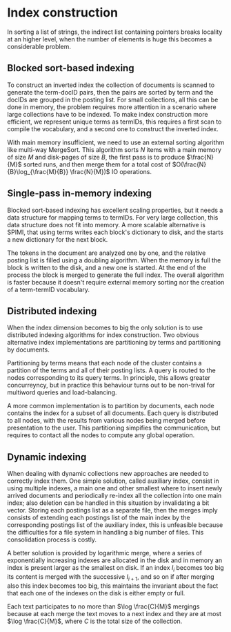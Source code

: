 # Index construction
In sorting a list of strings, the indirect list containing pointers breaks locality at an higher level, when the number of elements is huge this becomes a considerable problem.

## Blocked sort-based indexing
To construct an inverted index the collection of documents is scanned to generate the term-docID pairs, then the pairs are sorted by term and the docIDs are grouped in the posting list.
For small collections, all this can be done in memory, the problem requires more attention in a scenario where large collections have to be indexed.
To make index construction more efficient, we represent unique terms as termIDs, this requires a first scan to compile the vocabulary, and a second one to construct the inverted index.

With main memory insufficient, we need to use an external sorting algorithm like multi-way MergeSort.
This algorithm sorts $N$ items with a main memory of size $M$ and disk-pages of size $B$, the first pass is to produce $\frac{N}{M}$ sorted runs, and then merge them for a total cost of $O(\frac{N}{B}\log_{\frac{M}{B}} \frac{N}{M})$ IO operations.

## Single-pass in-memory indexing
Blocked sort-based indexing has excellent scaling properties, but it needs a data structure for mapping terms to termIDs.
For very large collection, this data structure does not fit into memory.
A more scalable alternative is SPIMI, that using terms writes each block's dictionary to disk, and the starts a new dictionary for the next block.

The tokens in the document are analyzed one by one, and the relative posting list is filled using a doubling algorithm.
When the memory is full the block is written to the disk, and a new one is started.
At the end of the process the block is merged to generate the full index.
The overall algorithm is faster because it doesn't require external memory sorting nor the creation of a term-termID vocabulary.

## Distributed indexing
When the index dimension becomes to big the only solution is to use distributed indexing algorithms for index construction.
Two obvious alternative index implementations are partitioning by terms and partitioning by documents.

Partitioning by terms means that each node of the cluster contains a partition of the terms and all of their posting lists.
A query is routed to the nodes corresponding to its query terms.
In principle, this allows greater concurreyncy, but in practice this behaviour turns out to be non-trival for multiword queries and load-balancing.

A more common implementation is to partition by documents, each node contains the index for a subset of all documents.
Each query is distributed to all nodes, with the results from various nodes being merged before presentation to the user.
This partitioning simpifies the communication, but requires to contact all the nodes to compute any global operation.

## Dynamic indexing
When dealing with dynamic collections new approaches are needed to correctly index them.
One simple solution, called auxiliary index, consist in using multiple indexes, a main one and other smallest where to insert newly arrived documents and periodically re-index all the collection into one main index;
also deletion can be handled in this situation by invalidating a bit vector.
Storing each postings list as a separate file, then the merges imply consists of extending each postings list of the main index by the corresponding postings list of the auxiliary index, this is unfeasible because the difficulties for a file system in handling a big number of files.
This consolidation process is costly.

A better solution is provided by logarithmic merge, where a series of exponentially increasing indexes are allocated in the disk and in memory an index is present larger as the smallest on disk.
If an index $I_i$ becomes too big its content is merged with the successive $I_{i+1}$, and so on if after merging also this index becomes too big, this maintains the invariant about the fact that each one of the indexes on the disk is either empty or full.

Each text participates to no more than $\log \frac{C}{M}$ mergings because at each merge the text moves to a next index and they are at most $\log \frac{C}{M}$, where $C$ is the total size of the collection.
